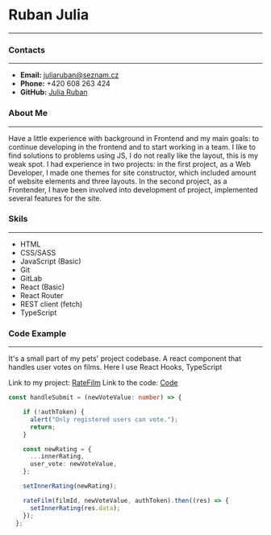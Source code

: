 # Ruban Julia
---

### Contacts
---

* __Email:__ juliaruban@seznam.cz
* __Phone:__ +420 608 263 424
* __GitHub:__ [Julia Ruban](https://github.com/July-1390)

### About Me 
---

 Have a little experience with background in Frontend and my main goals: to continue developing in the frontend and to start working in a team. I like to find solutions to problems using JS, I do not really like the layout, this is my weak spot. 
 I had experience in two projects: in the first project, as a Web Developer, I made one themes for site constructor, which included amount of website elements and three layouts. In the second project, as a Frontender, I have been involved into development of project, implemented several features for the site. 

 ### Skils
---

- HTML
- CSS/SASS
- JavaScript (Basic)
- Git
- GitLab
- React (Basic)
- React Router
- REST client (fetch)
- TypeScript

### Code Example
---

It's a small part of my pets' project codebase. A react component that handles user votes on films.
Here I use React Hooks, TypeScript

Link to my project: [RateFilm](https://july-1390.github.io/rate-film-app/)
Link to the code: [Code](https://github.com/July-1390/rate-film-app/blob/main/src/components/Votes.tsx)

```typescript
const handleSubmit = (newVoteValue: number) => {

    if (!authToken) {
      alert("Only registered users can vote.");
      return;
    }

    const newRating = {
      ...innerRating,
      user_vote: newVoteValue,
    };

    setInnerRating(newRating);

    rateFilm(filmId, newVoteValue, authToken).then((res) => {
      setInnerRating(res.data);
    });
  };
```